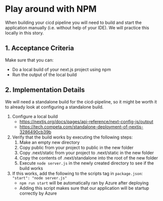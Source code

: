 # Play around with NPM

When building your cicd pipeline you will need to build and start the application manually (i.e. without help of your IDE). We will practice this locally in this story.

## 1. Acceptance Criteria

Make sure that you can:
* Do a local build of your next.js project using npm
* Run the output of the local build

## 2. Implementation Details

We will need a standalone build for the cicd-pipeline, so it might be worth it to already look at configuring a standalone build.

1. Configure a local build
    * https://nextjs.org/docs/pages/api-reference/next-config-js/output
    * https://tech.competa.com/standalone-deployment-of-nextjs-3286490cb39b
1. Verify that the build works by executing the following steps:
    1. Make an empty new directory
    1. Copy public from your project to public in the new folder
    1. Copy .next/static from your project to .next/static in the new folder
    1. Copy the contents of .next/standalone into the root of the new folder
    1. Execute `node server.js` in the newly created directory to see if the build works
1. If this works, add the following to the scripts tag in `package.json`: `"start": "node server.js"`
    * `npm run start` will be automatically ran by Azure after deploying
    * Adding this script makes sure that our application will be startup correctly by Azure